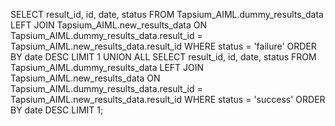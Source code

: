 SELECT
  result_id,
  id,
  date,
  status
FROM
  Tapsium_AIML.dummy_results_data
LEFT JOIN
  Tapsium_AIML.new_results_data
ON
  Tapsium_AIML.dummy_results_data.result_id = Tapsium_AIML.new_results_data.result_id
WHERE
  status = 'failure'
ORDER BY
  date DESC
LIMIT
  1
UNION ALL
SELECT
  result_id,
  id,
  date,
  status
FROM
  Tapsium_AIML.dummy_results_data
LEFT JOIN
  Tapsium_AIML.new_results_data
ON
  Tapsium_AIML.dummy_results_data.result_id = Tapsium_AIML.new_results_data.result_id
WHERE
  status = 'success'
ORDER BY
  date DESC
LIMIT
  1;
